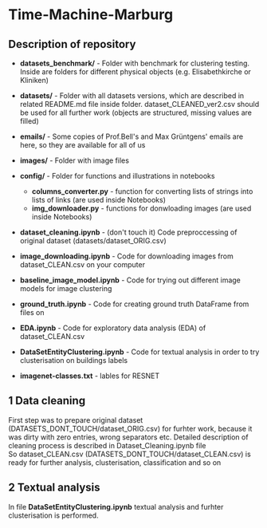 # Time-Machine-Marburg

## Description of repository

- **datasets_benchmark/** - Folder with benchmark for clustering testing. Inside are folders for different physical objects (e.g. Elisabethkirche or Kliniken) 
- **datasets/** - Folder with all datasets versions, which are described in related README.md file inside folder. dataset_CLEANED_ver2.csv should be used for all further work (objects are structured, missing values are filled)
- **emails/** - Some copies of Prof.Bell's and  Max Grüntgens' emails are here, so they are available for all of us
- **images/** - Folder with image files 
- **config/** - Folder for functions and illustrations in notebooks
    - **columns_converter.py** - function for converting lists of strings into lists of links (are used inside Notebooks)
    - **img_downloader.py** - functions for donwloading images (are used inside Notebooks)


- **dataset_cleaning.ipynb** - (don't touch it) Code preproccessing of original dataset (datasets/dataset_ORIG.csv)
- **image_downloading.ipynb** - Code for downloading images from dataset_CLEAN.csv on your computer
- **baseline_image_model.ipynb** - Code for trying out different image models for image clustering
- **ground_truth.ipynb** - Code for creating ground truth DataFrame from files on
- **EDA.ipynb** - Code for exploratory data analysis (EDA) of dataset_CLEAN.csv 
- **DataSetEntityClustering.ipynb** - Code for textual analysis in order to try clusterisation on buildings labels

- **imagenet-classes.txt** - lables for RESNET

## 1 Data cleaning
First step was to prepare original dataset (DATASETS_DONT_TOUCH/dataset_ORIG.csv) for furhter work, because it was dirty with zero entries, wrong separators etc. Detailed description of cleaning process is described in Dataset_Cleaning.ipynb file  
So dataset_CLEAN.csv (DATASETS_DONT_TOUCH/dataset_CLEAN.csv) is ready for further analysis, clusterisation, classification and so on

## 2 Textual analysis
In file **DataSetEntityClustering.ipynb** textual analysis and furhter clusterisation is performed.
